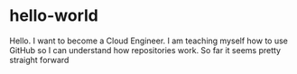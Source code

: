 # hello-world

Hello. I want to become a Cloud Engineer. I am teaching myself how to use GitHub so I can understand how repositories work. So far it seems pretty straight forward
